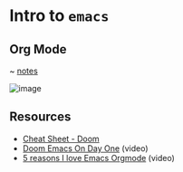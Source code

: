 # Intro to `emacs`

## Org Mode

~ [notes](https://github.com/Leyka/intro-emacs/blob/main/intro-org-mode.org)

![image](https://github.com/Leyka/intro-emacs/assets/8690545/eada86c6-7a0d-4385-ad78-9a92351fabbb)


## Resources

* [Cheat Sheet - Doom](https://github.com/niyumard/Doom-Emacs-Cheat-Sheet)
* [Doom Emacs On Day One](https://www.youtube.com/watch?v=37H7bD-G7nE) (video)
* [5 reasons I love Emacs Orgmode](https://www.youtube.com/watch?v=DEeStDz_imQ) (video)
